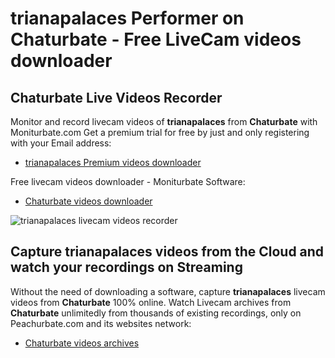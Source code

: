 # trianapalaces Performer on Chaturbate - Free LiveCam videos downloader

## Chaturbate Live Videos Recorder

Monitor and record livecam videos of **trianapalaces** from **Chaturbate** with Moniturbate.com
Get a premium trial for free by just and only registering with your Email address:
* [trianapalaces Premium videos downloader](https://moniturbate.com/request-demo-licence-key.html)

Free livecam videos downloader - Moniturbate Software:
* [Chaturbate videos downloader](https://moniturbate.com/moniturbate-download-software.html)

![trianapalaces livecam videos recorder](https://peachurnet.com/templates/moniturbate-software.png)


## Capture trianapalaces videos from the Cloud and watch your recordings on Streaming

Without the need of downloading a software, capture **trianapalaces** livecam videos from **Chaturbate** 100% online.
Watch Livecam archives from **Chaturbate** unlimitedly from thousands of existing recordings, only on Peachurbate.com and its websites network:
* [Chaturbate videos archives](https://peachurnet.com/)